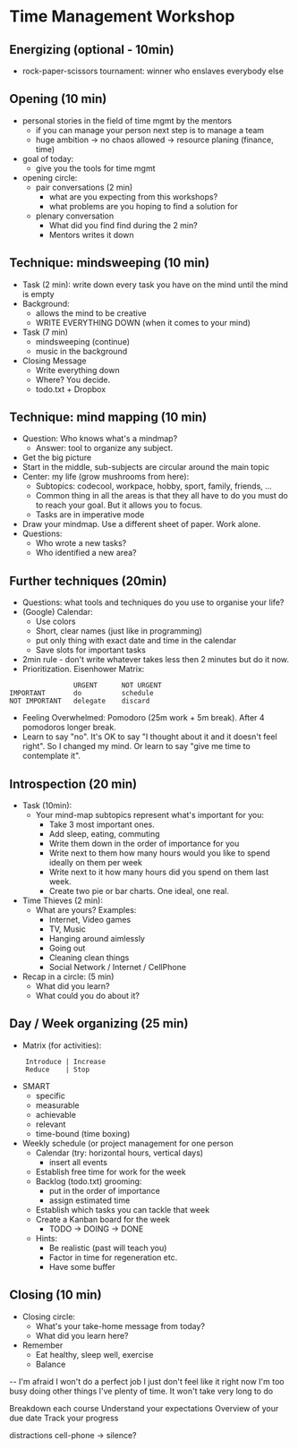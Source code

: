 # Time Management Workshop

## Energizing  (optional - 10min)
* rock-paper-scissors tournament: winner who enslaves everybody else 

## Opening (10 min)
* personal stories in the field of time mgmt by the mentors
    * if you can manage your person next step is to manage a team
    * huge ambition -> no chaos allowed -> resource planing (finance, time)
* goal of today: 
    * give you the tools for time mgmt
* opening circle:
    * pair conversations (2 min)
        * what are you expecting from this workshops?
        * what problems are you hoping to find a solution for
    * plenary conversation
        * What did you find find during the 2 min?
        * Mentors writes it down

## Technique: mindsweeping (10 min)
* Task (2 min): write down every task you have on the mind until the mind is empty
* Background: 
  * allows the mind to be creative
  * WRITE EVERYTHING DOWN (when it comes to your mind)
* Task (7 min)
    * mindsweeping (continue)
    * music in the background
* Closing Message
    * Write everything down
    * Where? You decide.
    * todo.txt + Dropbox


## Technique: mind mapping (10 min)
* Question: Who knows what's a mindmap?
  * Answer: tool to organize any subject.
* Get the big picture
* Start in the middle, sub-subjects are circular around the main topic
* Center: my life (grow mushrooms from here):
    * Subtopics: codecool, workpace, hobby, sport, family, friends, ...
    * Common thing in all the areas is that they all have to do you must do to reach your goal. But it allows you to focus.
    * Tasks are in imperative mode
* Draw your mindmap. Use a different sheet of paper. Work alone.
* Questions:
    * Who wrote a new tasks?
    * Who identified a new area?

## Further techniques (20min)
* Questions: what tools and techniques do you use to organise your life?
* (Google) Calendar:
    * Use colors
    * Short, clear names (just like in programming)
    * put only thing with exact date and time in the calendar
    * Save slots for important tasks
* 2min rule - don't write whatever takes less then 2 minutes but do it now.
* Prioritization. Eisenhower Matrix:
```
                URGENT      NOT URGENT 
IMPORTANT       do          schedule
NOT IMPORTANT   delegate    discard
```
* Feeling Overwhelmed: Pomodoro (25m work + 5m break). After 4 pomodoros longer break.
* Learn to say "no". It's OK to say "I thought about it and it doesn't feel right". So I changed my mind. Or learn to say "give me time to contemplate it".

## Introspection  (20 min)
* Task (10min):
    * Your mind-map subtopics represent what's important for you: 
        * Take 3 most important ones.
        * Add sleep, eating, commuting
        * Write them down in the order of importance for you
        * Write next to them how many hours would you like to spend ideally on them per week
        * Write next to it how many hours did you spend on them last week.
        * Create two pie or bar charts. One ideal, one real.
* Time Thieves (2 min):
    * What are yours? Examples:
        * Internet, Video games
        * TV, Music
        * Hanging around aimlessly
        * Going out
        * Cleaning clean things
        * Social Network / Internet / CellPhone
* Recap in a circle: (5 min)
    * What did you learn?
    * What could you do about it?
    

## Day / Week organizing (25 min)
* Matrix (for activities):
```
    Introduce | Increase
    Reduce    | Stop
```
* SMART
    * specific
    * measurable
    * achievable
    * relevant
    * time-bound (time boxing)
* Weekly schedule (or project management for one person
    * Calendar (try: horizontal hours, vertical days)
        * insert all events
    * Establish free time for work for the week
    * Backlog (todo.txt) grooming:
        * put in the order of importance
        * assign estimated time
    * Establish which tasks you can tackle that week
    * Create a Kanban board for the week
      *  TODO -> DOING -> DONE
    * Hints:
        * Be realistic (past will teach you)
        * Factor in time for regeneration etc.
        * Have some buffer

## Closing (10 min)
* Closing circle:
    * What's your take-home message from today?
    * What did you learn here?
* Remember
    * Eat healthy, sleep well, exercise
    * Balance
    
--
I'm afraid I won't do a perfect job
I just don't feel like it right now
I'm too busy doing other things
I've plenty of time. It won't take very long to do


Breakdown each course
Understand your expectations
Overview of your due date
Track your progress

distractions
    cell-phone -> silence?
